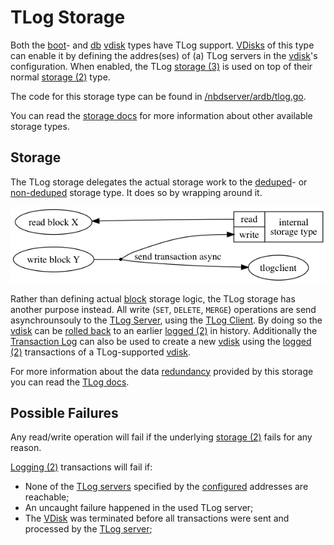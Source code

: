 # TLog Storage

Both the [boot][boot]- and [db][db] [vdisk][vdisk] types have TLog support. [VDisks][vdisk] of this type can enable it by defining the addres(ses) of (a) TLog servers in the [vdisk][vdisk]'s configuration. When enabled, the TLog [storage (3)][storage] is used on top of their normal [storage (2)][storage] type.

The code for this storage type can be found in [/nbdserver/ardb/tlog.go](/nbdserver/ardb/tlog.go).

You can read the [storage docs](/docs/nbd/storage/storage.md) for more information about other available storage types.

## Storage

The TLog storage delegates the actual storage work to the [deduped][deduped]- or [non-deduped][nondeduped] storage type. It does so by wrapping around it.

![TLog Storage](/docs/assets/nbd_tlog_storage.png)

Rather than defining actual [block][block] storage logic, the TLog storage has another purpose instead. All write (`SET`, `DELETE`, `MERGE`) operations are send asynchrounsouly to the [TLog Server][tlogserver], using the [TLog Client][tlogclient]. By doing so the [vdisk][vdisk] can be [rolled back][rollback] to an earlier [logged (2)][log] in history. Additionally the [Transaction Log][tlog] can also be used to create a new [vdisk][vdisk] using the [logged (2)][log] transactions of a TLog-supported [vdisk][vdisk].

For more information about the data [redundancy][redundant] provided by this storage you can read the [TLog docs][tlog].

## Possible Failures

Any read/write operation will fail if the underlying [storage (2)][storage] fails for any reason.

[Logging (2)][log] transactions will fail if:

+ None of the [TLog servers][tlogserver] specified by the [configured][config] addresses are reachable;
+ An uncaught failure happened in the used TLog server;
+ The [VDisk][vdisk] was terminated  before all transactions were sent and processed by the [TLog server][tlogserver]; 


[boot]: /docs/glossary.md#boot
[db]: /docs/glossary.md#db
[vdisk]: /docs/glossary.md#vdisk
[storage]: /docs/glossary.md#storage
[block]: /docs/glossary.md#block
[rollback]: /docs/glossary.md#rollback
[log]: /docs/glossary.md#log
[redundant]: /docs/glossary.md#redundant

[config]: /docs/config.md

[deduped]: /docs/nbd/storage/deduped.md
[nondeduped]: /docs/nbd/storage/nondeduped.md

[tlog]: /docs/tlog/tlog.md
[tlogserver]: /docs/tlog/server.md
[tlogclient]: /docs/nbd/storage/client.md
